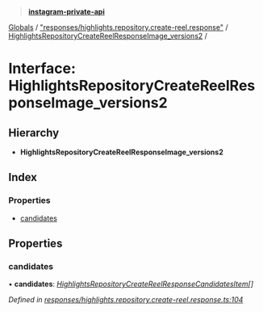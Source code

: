 > **[instagram-private-api](../README.md)**

[Globals](../README.md) / ["responses/highlights.repository.create-reel.response"](../modules/_responses_highlights_repository_create_reel_response_.md) / [HighlightsRepositoryCreateReelResponseImage_versions2](_responses_highlights_repository_create_reel_response_.highlightsrepositorycreatereelresponseimage_versions2.md) /

# Interface: HighlightsRepositoryCreateReelResponseImage_versions2

## Hierarchy

* **HighlightsRepositoryCreateReelResponseImage_versions2**

## Index

### Properties

* [candidates](_responses_highlights_repository_create_reel_response_.highlightsrepositorycreatereelresponseimage_versions2.md#candidates)

## Properties

###  candidates

• **candidates**: *[HighlightsRepositoryCreateReelResponseCandidatesItem](_responses_highlights_repository_create_reel_response_.highlightsrepositorycreatereelresponsecandidatesitem.md)[]*

*Defined in [responses/highlights.repository.create-reel.response.ts:104](https://github.com/dilame/instagram-private-api/blob/3e16058/src/responses/highlights.repository.create-reel.response.ts#L104)*